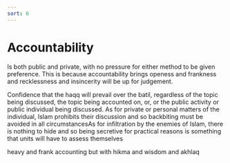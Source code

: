 ```yaml
---
sort: 6
---
```


# Accountability

Is both public and private, with no pressure for either method to be given preference. This is because accountability brings openess and frankness and recklessness and insincerity will be up for judgement.

Confidence that the haqq will prevail over the batil, regardless of the topic being discussed, the topic being accounted on, or, or the public activity or public individual being discussed. As for private or personal matters of the individual, Islam prohibits their discussion and so backbiting must be avoided in all circumstancesAs for infiltration by the enemies of Islam, there is nothing to hide and so being secretive for practical reasons is something that units will have to assess themselves

heavy and frank accounting but with hikma and wisdom and akhlaq
